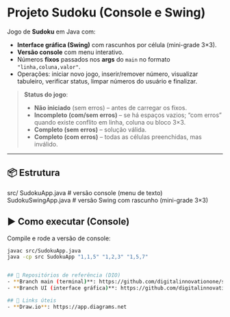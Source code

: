 # Projeto Sudoku (Console e Swing)

Jogo de **Sudoku** em Java com:
- **Interface gráfica (Swing)** com rascunhos por célula (mini-grade 3×3).
- **Versão console** com menu interativo.
- Números **fixos** passados nos **args** do `main` no formato `"linha,coluna,valor"`.
- Operações: iniciar novo jogo, inserir/remover número, visualizar tabuleiro, verificar status, limpar números do usuário e finalizar.

> **Status do jogo**:  
> - **Não iniciado** (sem erros) – antes de carregar os fixos.  
> - **Incompleto (com/sem erros)** – se há espaços vazios; “com erros” quando existe conflito em linha, coluna ou bloco 3×3.  
> - **Completo (sem erros)** – solução válida.  
> - **Completo (com erros)** – todas as células preenchidas, mas inválido.

---

## 📦 Estrutura

src/
  SudokuApp.java         # versão console (menu de texto)
  SudokuSwingApp.java    # versão Swing com rascunho (mini-grade 3×3)

## ▶️ Como executar (Console)

Compile e rode a versão de console:
```bash
javac src/SudokuApp.java
java -cp src SudokuApp "1,1,5" "1,2,3" "1,5,7"


## 🔗 Repositórios de referência (DIO)
- **Branch main (terminal)**: https://github.com/digitalinnovationone/sudoku  
- **Branch UI (interface gráfica)**: https://github.com/digitalinnovationone/sudoku/tree/ui

## 🧰 Links úteis
- **Draw.io**: https://app.diagrams.net



